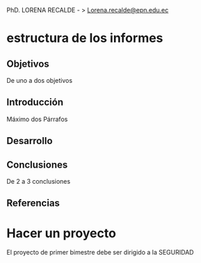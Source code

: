 
PhD. LORENA RECALDE  - > Lorena.recalde@epn.edu.ec

# estructura de los informes 
## Objetivos 
De uno a dos objetivos 
## Introducción
Máximo dos Párrafos 
## Desarrollo 

## Conclusiones 
De 2 a 3 conclusiones 
## Referencias

# Hacer un proyecto 
El proyecto de primer bimestre debe ser dirigido a la SEGURIDAD 

